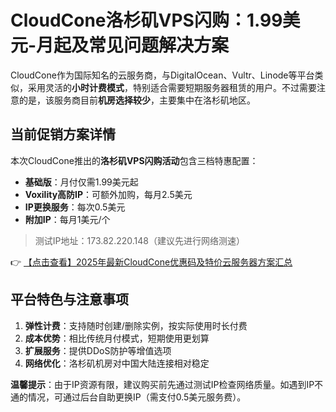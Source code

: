 # CloudCone洛杉矶VPS闪购：1.99美元-月起及常见问题解决方案

CloudCone作为国际知名的云服务商，与DigitalOcean、Vultr、Linode等平台类似，采用灵活的**小时计费模式**，特别适合需要短期服务器租赁的用户。不过需要注意的是，该服务商目前**机房选择较少**，主要集中在洛杉矶地区。

## 当前促销方案详情

本次CloudCone推出的**洛杉矶VPS闪购活动**包含三档特惠配置：

- **基础版**：月付仅需1.99美元起
- **Voxility高防IP**：可额外加购，每月2.5美元
- **IP更换服务**：每次0.5美元
- **附加IP**：每月1美元/个

> 测试IP地址：173.82.220.148（建议先进行网络测速）

👉 [【点击查看】2025年最新CloudCone优惠码及特价云服务器方案汇总](https://bit.ly/Cloudcone)

## 平台特色与注意事项

1. **弹性计费**：支持随时创建/删除实例，按实际使用时长付费
2. **成本优势**：相比传统月付模式，短期使用更划算
3. **扩展服务**：提供DDoS防护等增值选项
4. **网络优化**：洛杉矶机房对中国大陆连接相对稳定

**温馨提示**：由于IP资源有限，建议购买前先通过测试IP检查网络质量。如遇到IP不通的情况，可通过后台自助更换IP（需支付0.5美元服务费）。